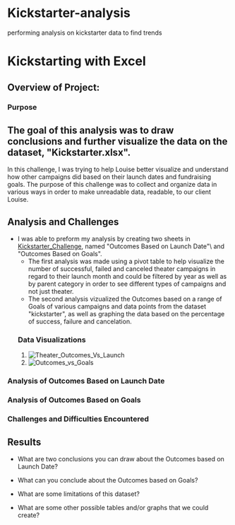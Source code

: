# Kickstarter-analysis
performing analysis on kickstarter data to find trends
# Kickstarting with Excel

## Overview of Project:

### Purpose
  The goal of this analysis was to draw conclusions and further visualize the data on the dataset, \"Kickstarter.xlsx"\.
---
In this challenge, I was trying to help Louise better visualize and understand how other campaigns did based on their launch dates and fundraising goals.  The purpose of this challenge was to collect and organize data in various ways in order to make unreadable data, readable, to our client Louise.

## Analysis and Challenges
  * I was able to preform my analysis by creating two sheets in [Kickstarter_Challenge](desktop\Kickstarter_Challenge.xlsx), named \"Outcomes Based on Launch Date"\ and \"Outcomes Based on Goals"\.  
      - The first analysis was made using a pivot table to help visualize the number of successful, failed and canceled theater campaigns in regard to their launch month and could be filtered by year as well as by parent category in order to see different types of campaigns and not just theater.
      - The second analysis vizualized the Outcomes based on a range of Goals of various campaigns and data points from the dataset \"kickstarter"\, as well as graphing the data based on the percentage of success, failure and cancelation.
      ### Data Visualizations
      1) ![Theater_Outcomes_Vs_Launch](resources\Theater_Outcomes_Vs_Launch.png)
      2) ![Outcomes_vs_Goals](resources\Outcomes_vs_Goals.png)
      
### Analysis of Outcomes Based on Launch Date

### Analysis of Outcomes Based on Goals

### Challenges and Difficulties Encountered

## Results

- What are two conclusions you can draw about the Outcomes based on Launch Date?

- What can you conclude about the Outcomes based on Goals?

- What are some limitations of this dataset?

- What are some other possible tables and/or graphs that we could create?
